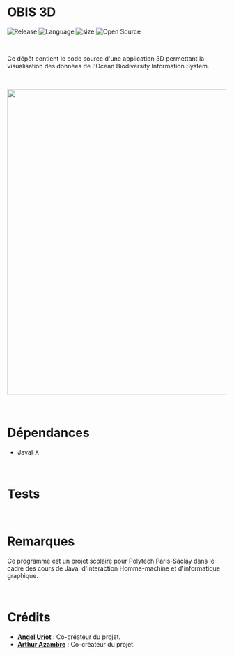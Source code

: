 # OBIS 3D

![Release](https://img.shields.io/badge/Release-v1.0-blueviolet)
![Language](https://img.shields.io/badge/Language-Java-ff9214)
![size](https://img.shields.io/badge/Size-4Ko-f12222)
![Open Source](https://badges.frapsoft.com/os/v2/open-source.svg?v=103)

<br/>

Ce dépôt contient le code source d'une application 3D permettant la visualisation des données de l'Ocean Biodiversity Information System.

<br/>

<p align="center">
	<img src="https://i.imgur.com/DzpWJEt.png" width="700">
</p>

<br/>

# Dépendances

* JavaFX

<br/>

# Tests

<br/>

# Remarques

Ce programme est un projet scolaire pour Polytech Paris-Saclay dans le cadre des cours de Java, d'interaction Homme-machine et d'informatique graphique.

<br/>

# Crédits

* [**Angel Uriot**](https://github.com/angeluriot) : Co-créateur du projet.
* [**Arthur Azambre**]() : Co-créateur du projet.
